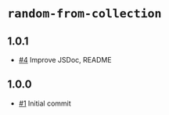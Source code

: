 # `random-from-collection`

## 1.0.1

- [#4] Improve JSDoc, README

## 1.0.0

- [#1] Initial commit

[#1]: https://github.com/decompil3d/random-from-collection/pull/1
[#4]: https://github.com/decompil3d/random-from-collection/pull/4

